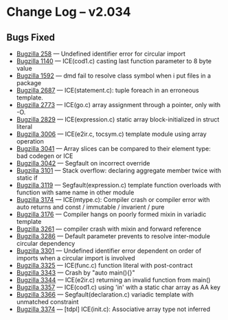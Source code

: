# Change Log &ndash; v2.034

## Bugs Fixed

* [Bugzilla 258](/bug/258) &mdash; Undefined identifier error for circular import
* [Bugzilla 1140](/bug/1140) &mdash; ICE(cod1.c) casting last function parameter to 8 byte value
* [Bugzilla 1592](/bug/1592) &mdash; dmd fail to resolve class symbol when i put files in a package
* [Bugzilla 2687](/bug/2687) &mdash; ICE(statement.c): tuple foreach in an erroneous template.
* [Bugzilla 2773](/bug/2773) &mdash; ICE(go.c) array assignment through a pointer, only with -O.
* [Bugzilla 2829](/bug/2829) &mdash; ICE(expression.c) static array block-initialized in struct literal
* [Bugzilla 3006](/bug/3006) &mdash; ICE(e2ir.c, tocsym.c) template module using array operation
* [Bugzilla 3041](/bug/3041) &mdash; Array slices can be compared to their element type: bad codegen or ICE
* [Bugzilla 3042](/bug/3042) &mdash; Segfault on incorrect override
* [Bugzilla 3101](/bug/3101) &mdash; Stack overflow: declaring aggregate member twice with static if
* [Bugzilla 3119](/bug/3119) &mdash; Segfault(expression.c) template function overloads with function with same name in other module
* [Bugzilla 3174](/bug/3174) &mdash; ICE(mtype.c): Compiler crash or compiler error with auto returns and const / immutable / invarient / pure
* [Bugzilla 3176](/bug/3176) &mdash; Compiler hangs on poorly formed mixin in variadic template
* [Bugzilla 3261](/bug/3261) &mdash; compiler crash with mixin and forward reference
* [Bugzilla 3286](/bug/3286) &mdash; Default parameter prevents to resolve inter-module circular dependency
* [Bugzilla 3301](/bug/3301) &mdash; Undefined identifier error dependent on order of imports when a circular import is involved
* [Bugzilla 3325](/bug/3325) &mdash; ICE(func.c) function literal with post-contract
* [Bugzilla 3343](/bug/3343) &mdash; Crash by "auto main(){}"
* [Bugzilla 3344](/bug/3344) &mdash; ICE(e2ir.c) returning an invalid function from main()
* [Bugzilla 3357](/bug/3357) &mdash; ICE(cod1.c) using 'in' with a static char array as AA key
* [Bugzilla 3366](/bug/3366) &mdash; Segfault(declaration.c) variadic template with unmatched constraint
* [Bugzilla 3374](/bug/3374) &mdash; [tdpl] ICE(init.c): Associative array type not inferred
